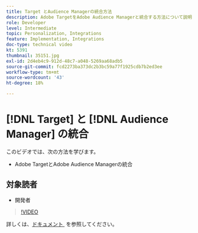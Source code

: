 ```yaml
---
title: Target とAudience Managerの統合方法
description: Adobe TargetをAdobe Audience Managerと統合する方法について説明します。
role: Developer
level: Intermediate
topic: Personalization, Integrations
feature: Implementation, Integrations
doc-type: technical video
kt: 5391
thumbnail: 35151.jpg
exl-id: 2d4eb4c9-912d-48c7-a048-5269aa68adb5
source-git-commit: fcd2273ba373dc2b3bc59a77f1925cdb7b2ed3ee
workflow-type: tm+mt
source-wordcount: '43'
ht-degree: 18%

---
```


# [!DNL Target] と [!DNL Audience Manager] の統合

このビデオでは、次の方法を学びます。

* Adobe TargetとAdobe Audience Managerの統合

## 対象読者

* 開発者

>[!VIDEO](https://video.tv.adobe.com/v/3421745/?quality=12&captions=jpn)

詳しくは、[&#x200B; ドキュメント &#x200B;](https://experienceleague.adobe.com/docs/audience-manager/user-guide/implementation-integration-guides/integration-other-solutions/aam-target-integration.html?lang=ja) を参照してください。
